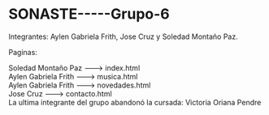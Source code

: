 # SONASTE-----Grupo-6

Integrantes: Aylen Gabriela Frith, Jose Cruz y Soledad Montaño Paz.

Paginas:

Soledad Montaño Paz ---> index.html 
<br>
Aylen Gabriela Frith ---> musica.html
<br>
Aylen Gabriela Frith ---> novedades.html
<br>
Jose Cruz ---> contacto.html 
<br>
La ultima integrante del grupo abandonó la cursada:  Victoria Oriana Pendre
